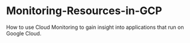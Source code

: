 # Monitoring-Resources-in-GCP
How to use Cloud Monitoring to gain insight into applications that run on Google Cloud.
